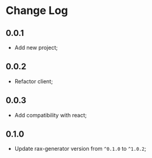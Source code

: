 # Change Log

## 0.0.1

- Add new project;

## 0.0.2

- Refactor client;

## 0.0.3

- Add compatibility with react;

## 0.1.0

- Update rax-generator version from `^0.1.0` to `^1.0.2`;